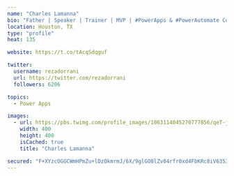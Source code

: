 ```yaml
---
name: "Charles Lamanna"
bio: "Father | Speaker | Trainer | MVP | #PowerApps & #PowerAutomate Community Super User | YouTuber Right-pointing triangle http://youtube.com/c/rezadorrani | Learn - Share - Clockwise rightwards and leftwards open circle arrows"
location: Houston, TX
type: "profile"
heat: 135

website: https://t.co/tAcqSdqguf

twitter:
  username: rezadorrani
  url: https://twitter.com/rezadorrani
  followers: 6206

topics:
  - Power Apps

images:
  - url: https://pbs.twimg.com/profile_images/1063114045270777856/qeT-jpWr_400x400.jpg
    width: 400
    height: 400
    isCached: true
    title: "Charles Lamanna"

secured: "F+XYzcOGGCWmHPmZu+lDzOkmrmJ/6X/9glGO8lZv04rfr0xd4FbKRc8iV63536Mp07eTy/WA+SuvuH+xh0XqhwBssoEIiMg1fiuThd6xmjrIi50k4ErJ51qbkcUH4CTXiM5Fzh3x2ijxrF8APKqv+noVytU5mJ0wKyNBeLbXFrl3aN/N7TLJM7Djwj81chBpWAUpx9yGPM78kQw6GGWK3RQlt6neHAVnqHM4E2EdSGvsO7ZYcULda6msNGZPylmBWo4KFlpEGUq888k1CZITq8OQB179mZqXQ53CZ5kI/gHx74+QDdI3tNAdoyp6JhcpIP08anre10fscE0D37wiB/CO5rbdPZNso4L+ZD2cxyPNdhcEtBua7f7uB/9Rn5JacUj11tqyt0kEPg5w+o87opFLg1c2evnlUV59uCrAXK4=;g/f4T/NvH0pGyq5rZ92kqw=="
---
```


